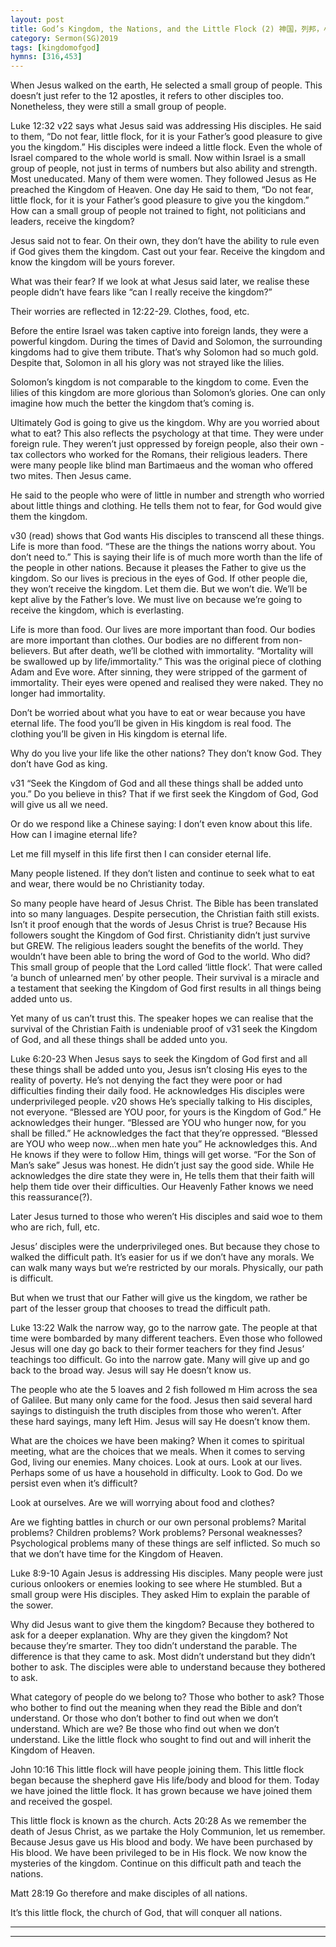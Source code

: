 ```yaml
---
layout: post
title: God’s Kingdom, the Nations, and the Little Flock (2) 神国，列邦，小群（二）
category: Sermon(SG)2019
tags: [kingdomofgod]
hymns: [316,453]
---
```


When Jesus walked on the earth, He selected a small group of people. This doesn’t just refer to the 12 apostles, it refers to other disciples too. Nonetheless, they were still a small group of people. 

Luke 12:32 
v22 says what Jesus said was addressing His disciples. He said to them, “Do not fear, little flock, for it is your Father’s good pleasure to give you the kingdom.”
His disciples were indeed a little flock. Even the whole of Israel compared to the whole world is small. Now within Israel is a small group of people, not just in terms of numbers but also ability and strength. Most uneducated. Many of them were women. They followed Jesus as He preached the Kingdom of Heaven. One day He said to them, “Do not fear, little flock, for it is your Father’s good pleasure to give you the kingdom.”
How can a small group of people not trained to fight, not politicians and leaders, receive the kingdom?

Jesus said not to fear. On their own, they don’t have the ability to rule even if God gives them the kingdom. Cast out your fear. Receive the kingdom and know the kingdom will be yours forever. 

What was their fear? If we look at what Jesus said later, we realise these people didn’t have fears like “can I really receive the kingdom?” 

Their worries are reflected in 12:22-29. Clothes, food, etc. 

Before the entire Israel was taken captive into foreign lands, they were a powerful kingdom. During the times of David and Solomon, the surrounding kingdoms had to give them tribute. That’s why Solomon had so much gold. Despite that, Solomon in all his glory was not strayed like the lilies. 

Solomon’s kingdom is not comparable to the kingdom to come. Even the lilies of this kingdom are more glorious than Solomon’s glories. One can only imagine how much the better the kingdom that’s coming is. 

Ultimately God is going to give us the kingdom. Why are you worried about what to eat? This also reflects the psychology at that time. They were under foreign rule. They weren’t just oppressed by foreign people, also their own - tax collectors who worked for the Romans, their religious leaders. There were many people like blind man Bartimaeus and the woman who offered two mites. Then Jesus came. 

He said to the people who were of little in number and strength who worried about little things and clothing. He tells them not to fear, for God would give them the kingdom.

v30 (read) shows that God wants His disciples to transcend all these things. Life is more than food. “These are the things the nations worry about. You don’t need to.” This is saying their life is of much more worth than the life of the people in other nations. Because it pleases the Father to give us the kingdom. So our lives is precious in the eyes of God. If other people die, they won’t receive the kingdom. Let them die. But we won’t die. We’ll be kept alive by the Father’s love. We must live on because we’re going to receive the kingdom, which is everlasting. 

Life is more than food. Our lives are more important than food. Our bodies are more important than clothes. Our bodies are no different from non-believers. But after death, we’ll be clothed with immortality. “Mortality will be swallowed up by life/immortality.” This was the original piece of clothing Adam and Eve wore. After sinning, they were stripped of the garment of immortality. Their eyes were opened and realised they were naked. They no longer had immortality. 

Don’t be worried about what you have to eat or wear because you have eternal life. The food you’ll be given in His kingdom is real food. The clothing you’ll be given in His kingdom is eternal life. 

Why do you live your life like the other nations? They don’t know God. They don’t have God as king. 

v31 “Seek the Kingdom of God and all these things shall be added unto you.”
Do you believe in this? That if we first seek the Kingdom of God, God will give us all we need. 

Or do we respond like a Chinese saying: I don’t even know about this life. How can I imagine eternal life?

Let me fill myself in this life first then I can consider eternal life. 

Many people listened. If they don’t listen and continue to seek what to eat and wear, there would be no Christianity today. 

So many people have heard of Jesus Christ. The Bible has been translated into so many languages. Despite persecution, the Christian faith still exists. Isn’t it proof enough that the words of Jesus Christ is true? Because His followers sought the Kingdom of God first. Christianity didn’t just survive but GREW.  The religious leaders sought the benefits of the world. They wouldn’t have been able to bring the word of God to the world. Who did? This small group of people that the Lord called ‘little flock’. That were called ‘a bunch of unlearned men’ by other people. Their survival is a miracle and a testament that seeking the Kingdom of God first results in all things being added unto us. 

Yet many of us can’t trust this. The speaker hopes we can realise that the survival of the Christian Faith is undeniable proof of v31 seek the Kingdom of God, and all these things shall be added unto you.

Luke 6:20-23
When Jesus says to seek the Kingdom of God first and all these things shall be added unto you, Jesus isn’t closing His eyes to the reality of poverty. He’s not denying the fact they were poor or had difficulties finding their daily food. He acknowledges His disciples were underprivileged people. v20 shows He’s specially talking to His disciples, not everyone. “Blessed are YOU poor, for yours is the Kingdom of God.” He acknowledges their hunger. “Blessed are YOU who hunger now, for you shall be filled.” He acknowledges the fact that they’re oppressed. “Blessed are YOU who weep now...when men hate you” He acknowledges this. And He knows if they were to follow Him, things will get worse. “For the Son of Man’s sake” Jesus was honest. He didn’t just say the good side. While He acknowledges the dire state they were in, He tells them that their faith will help them tide over their difficulties. Our Heavenly Father knows we need this reassurance(?). 

Later Jesus turned to those who weren’t His disciples and said woe to them who are rich, full, etc. 

Jesus’ disciples were the underprivileged ones. But because they chose to walked the difficult path. It’s easier for us if we don’t have any morals. We can walk many ways but we’re restricted by our morals. Physically, our path is difficult. 

But when we trust that our Father will give us the kingdom, we rather be part of the lesser group that chooses to tread the difficult path. 

Luke 13:22
Walk the narrow way, go to the narrow gate. The people at that time were bombarded by many different teachers. Even those who followed Jesus will one day go back to their former teachers for they find Jesus’ teachings too difficult. 
Go into the narrow gate. Many will give up and go back to the broad way. Jesus will say He doesn’t know us. 

The people who ate the 5 loaves and 2 fish followed m Him across the sea of Galilee. But many only came for the food. Jesus then said several hard sayings to distinguish the truth disciples from those who weren’t. After these hard sayings, many left Him. Jesus will say He doesn’t know them. 

What are the choices we have been making? When it comes to spiritual meeting, what are the choices that we meals. When it comes to serving God, living our enemies. Many choices. Look at ours. Look at our lives. Perhaps some of us have a household in difficulty. Look to God. Do we persist even when it’s difficult?

Look at ourselves. Are we will worrying about food and clothes? 

Are we fighting battles in church or our own personal problems? Marital problems? Children problems? Work problems? Personal weaknesses? Psychological problems many of these things are self inflicted. So much so that we don’t have time for the Kingdom of Heaven. 

Luke 8:9-10
Again Jesus is addressing His disciples. Many people were just curious onlookers or enemies looking to see where He stumbled. But a small group were His disciples. They asked Him to explain the parable of the sower. 

Why did Jesus want to give them the kingdom? Because they bothered to ask for a deeper explanation. Why are they given the kingdom? Not because they’re smarter. They too didn’t understand the parable. The difference is that they came to ask. Most didn’t understand but they didn’t bother to ask. The disciples were able to understand because they bothered to ask.

What category of people do we belong to? Those who bother to ask? Those who bother to find out the meaning when they read the Bible and don’t understand. Or those who don’t bother to find out when we don’t understand. Which are we? Be those who find out when we don’t understand. Like the little flock who sought to find out and will inherit the Kingdom of Heaven. 

John 10:16
This little flock will have people joining them. This little flock began because the shepherd gave His life/body and blood for them. Today we have joined the little flock. It has grown because we have joined them and received the gospel. 

This little flock is known as the church. 
Acts 20:28
As we remember the death of Jesus Christ, as we partake the Holy Communion, let us remember. Because Jesus gave us His blood and body. We have been purchased by His blood. We have been privileged to be in His flock. We now know the mysteries of the kingdom. Continue on this difficult path and teach the nations.  

Matt 28:19
Go therefore and make disciples of all nations. 

It’s this little flock, the church of God, that will conquer all nations.


----
****
